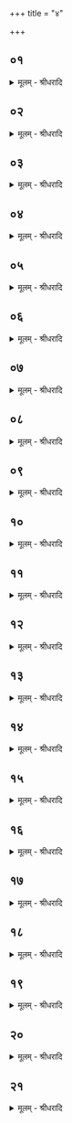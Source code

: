 +++
title = "४"

+++


## ०१
<details><summary>मूलम् - श्रीधरादि</summary>

इ᳘न्द्रो ह य᳘त्र व्वृत्रा᳘य व्व᳘ज्रं प्रजहा᳘र॥  
सो᳘ ऽबलीयान्म᳘न्यमानो᳘ नास्तृषी᳘तीव बि᳘भ्यन्निलया᳘ञ्चक्रे स प᳘राः पराव᳘तो जगाम देवा᳘ ह वै᳘ व्विदा᳘ञ्चक्रुर्हतो वै᳘ व्वृत्रो ऽथे᳘न्द्रो᳘ न्यलेष्टे᳘ति॥
</details>

## ०२
<details><summary>मूलम् - श्रीधरादि</summary>

तम᳘न्वेष्टुं दध्रिरे॥  
(रे ऽग्नि᳘) अग्नि᳘र्देव᳘तानाᳫं हि᳘रण्यस्तूप ऽऋ᳘षीणां बृहती च्छ᳘न्दसां त᳘मग्निर᳘नुविवेद ते᳘नैताᳫँ᳭ रा᳘त्रिᳫँ᳭ सहा᳘जगाम स वै᳘ देवा᳘नां व्व᳘सुर्व्वीरो᳘ ह्येषाम्॥
</details>

## ०३
<details><summary>मूलम् - श्रीधरादि</summary>

ते᳘ देवा᳘ ऽअब्रुवन्॥  
(न्न) अमा वै᳘ नो ऽद्य व्व᳘सुर्व्वसति यो नः प्रा᳘वात्सीदि᳘ति ता᳘भ्यामेतद्य᳘था ज्ञाति᳘भ्यां वा स᳘खिभ्यां वा सहा᳘गताभ्याᳫं समान᳘मोदनं प᳘चेदजं᳘ वा तद᳘ह मानुष᳘ᳫँ᳘ हवि᳘र्द्देवा᳘नामेव᳘माभ्यामेत᳘त्समान᳘ᳫँ᳘ हविर्न्नि᳘रवपन्नैन्द्राग्नं द्वा᳘दशकपालं पुरोडा᳘शं त᳘स्मादैन्द्राग्नो द्वा᳘दशकपालः पुरोडा᳘शो भवति॥
</details>

## ०४
<details><summary>मूलम् - श्रीधरादि</summary>

स इ᳘न्द्रो ऽब्रवीत्॥  
(द्य᳘) य᳘त्र वै᳘ व्वृत्रा᳘य व्व᳘ज्रं प्रा᳘हरं त᳘द्व्यस्मये स᳘ कृश᳘ ऽइवास्मि न वै᳘ मेदं᳘ धिनोति य᳘न्मा धिन᳘वत्त᳘न्मे कुरुते᳘ति तथे᳘ति देवा᳘ अब्रुवन्॥
</details>

## ०५
<details><summary>मूलम् - श्रीधरादि</summary>

(वँस्ते᳘) ते᳘ देवा᳘ ऽअब्रुवन्॥  
(न्न) न वा᳘ ऽइम᳘मन्यत्सो᳘माद्धिनुयात्सो᳘ममे᳘वास्मै स᳘म्भरामे᳘ति त᳘स्मै सो᳘मᳫँ᳭स᳘मभरन्नेष वै सो᳘मो रा᳘जा देवा᳘नाम᳘न्नं य᳘च्चन्द्र᳘माः स य᳘त्रैष᳘ ऽएताᳫँ᳭रा᳘त्रिं न᳘ पुर᳘स्तान्न᳘ पश्चा᳘द्ददृशे त᳘दिमं᳘ लोकमा᳘गच्छति स᳘ ऽइ᳘हैवापश्चौषधीश्च प्र᳘विशति स वै᳘ देवा᳘नां व्व᳘स्व᳘न्नᳫं᳘ह्येषां तद्य᳘देष᳘ ऽएताᳫँ᳭रा᳘त्रिमि᳘हामा व्व᳘सति त᳘स्मादमावा᳘स्या ना᳘म॥
</details>

## ०६
<details><summary>मूलम् - श्रीधरादि</summary>

तं गो᳘भिरनुविष्ठा᳘प्य स᳘मभरन्॥  
(न्य) यदो᳘षधीरा᳘श्नंस्तदो᳘षधिभ्यो य᳘दपो᳘ ऽपिबंस्त᳘दद्भ्यस्त᳘मेव᳘ᳫँ᳭ संभृ᳘त्यात᳘च्य तीव्रीकृ᳘त्य त᳘मस्मै प्रा᳘यच्छ᳘न्॥
</details>

## ०७
<details><summary>मूलम् - श्रीधरादि</summary>

(न्त्सो) सो ऽब्रवीत्॥  
(द्धि) धिनो᳘त्येव᳘ मे᳘दं नेव तु म᳘यि श्रयते य᳘थेदं म᳘यि श्र᳘यातै तथो᳘पजानीते᳘ति त᳘ᳫँ᳭शृते᳘नै᳘वाश्रयन्॥
</details>

## ०८
<details><summary>मूलम् - श्रीधरादि</summary>

(यँस्त) तद्वा᳘ ऽएत᳘त्। 
समान᳘मेव सत्प᳘थ ऽएव सदि᳘न्द्रस्यैव सत्तत्पुनर्न्ना᳘नेवा᳘चक्षते। यद᳘ब्रवीद्धिनो᳘ति मे᳘ति त᳘स्माद्दद्ध्य᳘थ य᳘देनᳫँ᳭ शृते᳘नैवा᳘श्रयंस्त᳘स्माच्छृतम्॥ [अर्धप्रपाठकः]
</details>

## ०९
<details><summary>मूलम् - श्रीधरादि</summary>

(ᳫँ᳭) स य᳘थाᳫंशु᳘राप्या᳘येत॥  
(तै) एवमा᳘प्यायता᳘प पाप्मा᳘नᳫँ᳭ हरिमा᳘णमहतैष᳘ ऽउ ऽआमावास्य᳘स्य ब᳘न्धुः स यो᳘ हैवं᳘ व्विद्वा᳘न्त्सन्न᳘यत्येव᳘ᳫँ᳭हैव᳘ प्रज᳘या पशु᳘भिरा᳘प्यायते᳘ ऽप पाप्मा᳘नᳫँ᳭हते त᳘स्माद्वै स᳘न्नयेत्॥
</details>

## १०
<details><summary>मूलम् - श्रीधरादि</summary>

(त्त᳘) त᳘दाहुः॥  
(र्ना᳘) ना᳘सोमयाजी स᳘न्नयेत्सोमाहुतिर्व्वा᳘ ऽएषा सा᳘नवरुद्धा᳘ सोमयाजिनस्त᳘स्मान्ना᳘सोमयाजी स᳘न्नयेदि᳘ति॥
</details>

## ११
<details><summary>मूलम् - श्रीधरादि</summary>

त᳘दु स᳘मेव᳘ नयेत्॥  
(न्न) नन्वत्रा᳘न्तरेण शुश्रुम सो᳘मेन नु᳘ मा याजयता᳘थ म ऽएत᳘दाप्या᳘यनᳫँ᳭स᳘म्भरिष्यथे᳘त्यब्रवीदि᳘ति न वै᳘ मेदं᳘ धिनोति य᳘न्मा धिनवत्त᳘न्मे कुरुते᳘ति त᳘स्मा ऽएत᳘दाप्या᳘यनᳫँ᳭स᳘मभरंस्त᳘स्मादप्य᳘सोमयाजी स᳘मेव᳘ नयेत्॥
</details>

## १२
<details><summary>मूलम् - श्रीधरादि</summary>

(द्वा᳘) व्वा᳘र्त्रघ्नं वै᳘ पौर्णमासम्॥  
(मि᳘) इ᳘न्द्रो᳘ ह्येते᳘न व्वृत्रम᳘हन्न᳘थैत᳘देव᳘ व्वृत्रह᳘त्यं य᳘दामावास्यं᳘ व्वृत्रᳫं᳘ह्यस्मा ऽएत᳘ज्जघ्नु᳘ष ऽआप्या᳘यनम᳘कुर्व्वन्॥
</details>

## १३
<details><summary>मूलम् - श्रीधरादि</summary>

(र्व्वंस्त) तद्वा᳘ ऽएत᳘देव व्वा᳘र्त्रघ्नम्॥  
य᳘त्पौर्णमासम᳘थैष᳘ ऽएव᳘ व्वृत्रो य᳘च्चन्द्र᳘माः स य᳘त्रैष᳘ ऽएताᳫँ᳭रा᳘त्रिं न᳘ पुर᳘स्तान्न᳘ पश्चा᳘द्ददृशे त᳘देनमेते᳘न स᳘र्व्वं हन्ति᳘ नास्य कि᳘ञ्चन प᳘रिशिनष्टि स᳘र्व्ँ वᳫ᳭ह वै᳘ पाप्मा᳘नᳫँ᳭हन्ति न᳘ पाप्म᳘नः कि᳘ञ्चन प᳘रिशिनष्टि य᳘ एव᳘मेतद्वे᳘द॥
</details>

## १४
<details><summary>मूलम् - श्रीधरादि</summary>

तद्धै᳘के दृष्ट्वो᳘पवसन्ति॥  
श्वो᳘ नोदेत᳘त्यदो᳘ हैव᳘ देवा᳘नाम᳘विक्षीणम᳘न्नं भवत्य᳘थैभ्यो व्वय᳘मित᳘ ऽउप प्र᳘दास्याम ऽइ᳘ति तद्धि स᳘मृद्धं यद᳘क्षीण ऽएव पू᳘र्व्वस्मिन्नन्ने ऽथा᳘परम᳘न्नमाग᳘च्छति स᳘ ह बह्वन्न᳘ ऽएव᳘ भवत्य᳘सोमयाजी तु᳘ क्षीरया᳘ज्यदो᳘ हैव सो᳘मो रा᳘जा भवति᳘॥
</details>

## १५
<details><summary>मूलम् - श्रीधरादि</summary>

(त्य᳘) अ᳘थ य᳘थैव᳘ पुरा॥  
के᳘वलीरो᳘षधीरश्न᳘न्ति के᳘वलीरपः पि᳘बन्ति ताः के᳘वलमेव प᳘यो दुह्र᳘ ऽएवं त᳘देष वै सो᳘मो रा᳘जा देवा᳘नाम᳘न्नं य᳘च्चन्द्र᳘माः स य᳘त्रैष᳘ ऽएताᳫँ᳭रा᳘त्रिन्न᳘ पुर᳘स्तान्न᳘ पश्चा᳘द्ददृशे त᳘दिमं᳘ लोकमा᳘गच्छति स᳘ ऽइ᳘हापश्चौ᳘षधीश्च प्र᳘विशति त᳘देनमद्भ्य ऽओ᳘षधिभ्यः सम्भृत्या᳘हुतिभ्यो᳘ ऽधि जनयति स᳘ ऽएष ऽआ᳘हुतिभ्यो जातः᳘ पश्चा᳘द्ददृशे॥
</details>

## १६
<details><summary>मूलम् - श्रीधरादि</summary>

तद्वा᳘ ऽएत᳘द्॥  
(द᳘) अ᳘विक्षीणमेव᳘ देवा᳘नामन्ना᳘द्यं प᳘रिप्लवते᳘ ऽविक्षीणᳫं ह वा᳘ ऽअस्यास्मिँ᳘ल्लोके᳘ ऽन्नं भ᳘वत्यक्षय्य᳘ममु᳘ष्मिँल्लोके᳘ सुकृतं य᳘ ऽएव᳘मेतद्वे᳘द॥
</details>

## १७
<details><summary>मूलम् - श्रीधरादि</summary>

तद्वा᳘ ऽएताᳫँ᳭ रा᳘त्रिम्॥  
देवे᳘भ्यो ऽन्ना᳘द्यं प्र᳘च्यवते त᳘दिमं᳘ लोकमा᳘गच्छति ते᳘ देवा᳘ ऽअकामयन्त कथन्नु᳘ न ऽइदं पु᳘नरा᳘गच्छेत्कथ᳘न्न ऽइदं प᳘रागेव न प्र᳘णश्येदि᳘ति तद्य᳘ ऽएव᳘ सन्न᳘यन्ति तेष्वा᳘शᳫँ᳭सन्त ऽएत᳘ ऽएव᳘ नः सम्भृत्य प्र᳘दास्यन्तीत्या᳘ह वा᳘ ऽअस्मिन्त्स्वा᳘श्च नि᳘ष्ट्याश्च शᳫँ᳭सन्ते य᳘ ऽएव᳘मेतद्वे᳘द यो वै᳘ परम᳘तां ग᳘च्छति त᳘स्मिन्ना᳘शᳫँ᳭सन्ते॥
</details>

## १८
<details><summary>मूलम् - श्रीधरादि</summary>

तद्वा᳘ ऽएष᳘ ऽएवे᳘न्द्रः॥  
(न्द्रो) य᳘ ऽएष त᳘पत्य᳘थैष᳘ ऽएव᳘ व्वृत्रो य᳘च्चन्द्र᳘माः᳘ सो ऽस्यैष भ्रा᳘तृव्यजन्मेव त᳘स्माद्यद्य᳘पि पुरा व्वि᳘दूरमिवोदितो᳘ ऽथैनमेताᳫँ᳭ रा᳘त्रिमु᳘पैव न्या᳘प्लवते᳘ सो ऽस्य व्या᳘त्तमा᳘पद्यते॥
</details>

## १९
<details><summary>मूलम् - श्रीधरादि</summary>

तं᳘ ग्रसित्वो᳘देति॥  
स न᳘ पुर᳘स्तान्न᳘ पश्चा᳘द्ददृशे ग्र᳘सते ह वै᳘ द्विष᳘न्तं भ्रा᳘तृव्यमयमे᳘वास्ति᳘ नास्य सप᳘त्नाः सन्ती᳘त्याहुर्य᳘ ऽएव᳘मेतद्वे᳘द॥
</details>

## २०
<details><summary>मूलम् - श्रीधरादि</summary>

तं᳘ निर्द्धी᳘य नि᳘रस्यति॥  
स᳘ ऽएष᳘ धीतः᳘ पश्चा᳘द्ददृशे स पु᳘नरा᳘प्यायते स᳘ ऽएत᳘स्यै᳘वान्ना᳘द्याय पु᳘नरा᳘प्यायते य᳘दि ह वा᳘ ऽअस्य द्विषन्भ्रा᳘तृव्यो व्वणिज्य᳘या वा के᳘नचिद्वा सम्भ᳘वत्येत᳘स्य है᳘वान्नाद्याय पु᳘नः स᳘म्भवति य᳘ ऽएव᳘मेतद्वे᳘द॥
</details>

## २१
<details><summary>मूलम् - श्रीधरादि</summary>

तद्धै᳘के॥  
महेन्द्राये᳘ति कुर्व्वन्ती᳘न्द्रो वा᳘ ऽएष᳘ पुरा᳘ व्वृत्र᳘स्य व्वधाद᳘थ व्वृत्र᳘ᳫँ᳭ हत्वा य᳘था महाराजो᳘ व्विजिज्ञान᳘ ऽएवं᳘ महे᳘न्द्रो ऽभवत्त᳘स्मान्महेन्द्राये᳘ति तद्वि᳘न्द्राये᳘त्येव᳘ कुर्यादि᳘न्द्रो वा᳘ ऽएष᳘ पुरा᳘ व्वृत्र᳘स्य व्वधादि᳘न्द्रो व्वृत्रं᳘ जघ्निवांस्त᳘स्माद्वि᳘न्द्राये᳘त्येव᳘ कुर्यात्॥
</details>